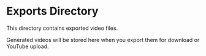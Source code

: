# Exports Directory

This directory contains exported video files.

Generated videos will be stored here when you export them for download or YouTube upload.
